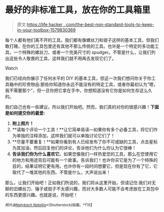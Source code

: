 # 最好的非标准工具，放在你的工具箱里

> 原文:[https://life hacker . com/the-best-non-standard-tools-to-keep-in-your-toolbox-1579830369](https://lifehacker.com/the-best-non-standard-tools-to-keep-in-your-toolbox-1579830369)

每个人都有他们离不开的工具。我们都有像螺丝刀和钳子这样的基本工具，但我们敢打赌，在你的工具包里还有其他不那么传统的工具。也许是一个特定的多功能工具，一个特殊的螺丝刀，或者一个完美尺寸的 spudger。不管是什么，让我们列出这些令人敬畏的工具，这样我们就不用再去发现它们了。

Watch

我们已经向你展示了任何水平的 DIY 的基本工具，但这一次我们想问你关于你工具箱中的珍贵物品:那些你知道你永远不能没有的特定工具，或者你最初认为“嗯，我不需要那个”，但一旦你把它拿在手中，你想知道没有它你是如何生存这么久的。

我们自己也有一些建议，所以我们开始吧。然而，我们真的对你的很感兴趣！**下面是如何提交你的最爱:**

1.  **附上照片！**
2.  **请每个评论一个工具！**让它简单易读—如果你有多个必备工具，将它们作为单独的注释添加，这样我们就可以单独讨论它们了！
3.  **尽量不要重复！**如果你看到有人已经发布了你不可或缺的工具，点击星标为其加油，然后回复他们的评论，告诉他们为什么你认为它很棒！
4.  **告诉我们你为什么喜欢它**。如果您像我们一样热爱您的工具，那么在您使用它的地方和用途背后可能有一个故事。告诉我们！也许你买它是为了一个特殊的目的，结果证明它更有用。也许你有一段时间想要它，但是现在你有了它，它取代了一堆其他的东西。不管是什么，大声说出来！

那么，让我们开始吧！正如我们所说的，我们将从这里开始，但请记住:我们对无聊的旧螺丝刀、锤子或钳子不太感兴趣，而对大多数人可能不会考虑放在工具包中的东西更感兴趣。也就是说，开始吧！

<small>*照片由*</small>[<small>*Natykach Nataliia*</small>](http://www.shutterstock.com/pic-93547552/stock-vector-empty-wooden-toolbox-eps.html?src=PmGRXw-w2f6Nxv82OhNtTQ-2-8)<small>*(Shutterstock)拍摄。*T15】</small>